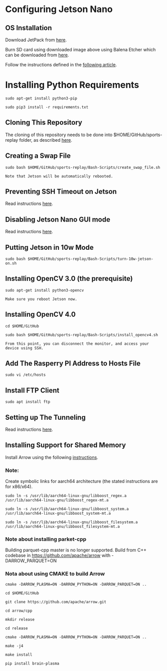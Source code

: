 # Configuring Jetson Nano

## OS Installation
Download JetPack from [here](https://developer.nvidia.com/embedded/jetpack).

Burn SD card using downloaded image above using Balena Etcher which can be downloaded from [here](https://www.balena.io/etcher).

Follow the instructions defined in the [following article](https://developer.nvidia.com/embedded/learn/get-started-jetson-nano-devkit#write).

# Installing Python Requirements
`sudo apt-get install python3-pip`

`sudo pip3 install -r requirements.txt`

## Cloning This Repository
The cloning of this repository needs to be done into $HOME/GitHub/sports-replay folder, as described [here](../README.md).
 
## Creating a Swap File
`sudo bash $HOME/GitHub/sports-replay/Bash-Scripts/create_swap_file.sh`

    Note that Jetson will be automatically rebooted.

## Preventing SSH Timeout on Jetson
Read instructions [here](COMMON.md).

## Disabling Jetson Nano GUI mode
Read instructions [here](COMMON.md).

## Putting Jetson in 10w Mode
`sudo bash $HOME/GitHub/sports-replay/Bash-Scripts/turn-10w-jetson-on.sh`

## Installing OpenCV 3.0 (the prerequisite)
`sudo apt-get install python3-opencv`
    
    Make sure you reboot Jetson now.
    
## Installing OpenCV 4.0
`cd $HOME/GitHub`

`sudo bash $HOME/GitHub/sports-replay/Bash-Scripts/install_opencv4.sh`

    From this point, you can disconnect the monitor, and access your device using SSH.

## Add The Rasperry PI Address to Hosts File
`sudo vi /etc/hosts`

## Install FTP Client
`sudo apt install ftp`

## Setting up The Tunneling
Read instructions [here](COMMON.md).

## Installing Support for Shared Memory
Install Arrow using the following [instructions](https://tutorials.technology/tutorials/21-how-to-compile-and-install-arrow-from-source-code.html).

### Note:
Create symbolic links for aarch64 architecture (the stated instructions are for x86/x64).

`sudo ln -s /usr/lib/aarch64-linux-gnu/libboost_regex.a /usr/lib/aarch64-linux-gnu/libboost_regex-mt.a`

`sudo ln -s /usr/lib/aarch64-linux-gnu/libboost_system.a /usr/lib/aarch64-linux-gnu/libboost_system-mt.a`

`sudo ln -s /usr/lib/aarch64-linux-gnu/libboost_filesystem.a /usr/lib/aarch64-linux-gnu/libboost_filesystem-mt.a`


### Note about installing parket-cpp

Building parquet-cpp master is no longer supported.  Build from C++
  codebase in https://github.com/apache/arrow with -DARROW_PARQUET=ON
  

### Nota about using CMAKE to build Arrow

`cmake -DARROW_PLASMA=ON -DARROW_PYTHON=ON -DARROW_PARQUET=ON ..`

`cd $HOME/GitHub`

`git clone https://github.com/apache/arrow.git`

`cd arrow/cpp`

`mkdir release`

`cd release`

`cmake -DARROW_PLASMA=ON -DARROW_PYTHON=ON -DARROW_PARQUET=ON ..`

`make -j4`

`make install`

`pip install brain-plasma`